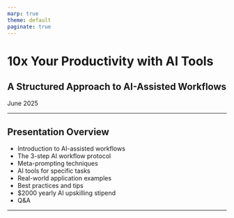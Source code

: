 ```yaml
---
marp: true
theme: default
paginate: true
---
```


<!-- _class: title -->

# 10x Your Productivity with AI Tools
## A Structured Approach to AI-Assisted Workflows

June 2025

---

## Presentation Overview

- Introduction to AI-assisted workflows
- The 3-step AI workflow protocol
- Meta-prompting techniques
- AI tools for specific tasks
- Real-world application examples
- Best practices and tips
- $2000 yearly AI upskilling stipend
- Q&A

---

<!-- This is a sample slide, more content will be added as we progress through the tasks -->
